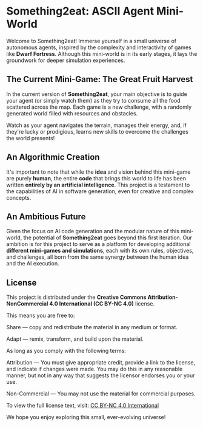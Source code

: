 # Something2eat: ASCII Agent Mini-World
Welcome to Something2eat! Immerse yourself in a small universe of autonomous agents, inspired by the complexity and interactivity of games like **Dwarf Fortress**. Although this mini-world is in its early stages, it lays the groundwork for deeper simulation experiences.

## The Current Mini-Game: The Great Fruit Harvest
In the current version of **Something2eat**, your main objective is to guide your agent (or simply watch them) as they try to consume all the food scattered across the map. Each game is a new challenge, with a randomly generated world filled with resources and obstacles.

Watch as your agent navigates the terrain, manages their energy, and, if they're lucky or prodigious, learns new skills to overcome the challenges the world presents!

## An Algorithmic Creation
It's important to note that while the **idea** and vision behind this mini-game are purely **human**, the entire **code** that brings this world to life has been written **entirely by an artificial intelligence**. This project is a testament to the capabilities of AI in software generation, even for creative and complex concepts.

## An Ambitious Future
Given the focus on AI code generation and the modular nature of this mini-world, the potential of **Something2eat** goes beyond this first iteration. Our ambition is for this project to serve as a platform for developing additional **different mini-games and simulations**, each with its own rules, objectives, and challenges, all born from the same synergy between the human idea and the AI ​​execution.

## License
This project is distributed under the **Creative Commons Attribution-NonCommercial 4.0 International (CC BY-NC 4.0)** license.

This means you are free to:

Share — copy and redistribute the material in any medium or format.

Adapt — remix, transform, and build upon the material.

As long as you comply with the following terms:

Attribution — You must give appropriate credit, provide a link to the license, and indicate if changes were made. You may do this in any reasonable manner, but not in any way that suggests the licensor endorses you or your use.

Non-Commercial — You may not use the material for commercial purposes.

To view the full license text, visit: [CC BY-NC 4.0 International](https://creativecommons.org/licenses/by-nc/4.0/deed.es)

We hope you enjoy exploring this small, ever-evolving universe!

